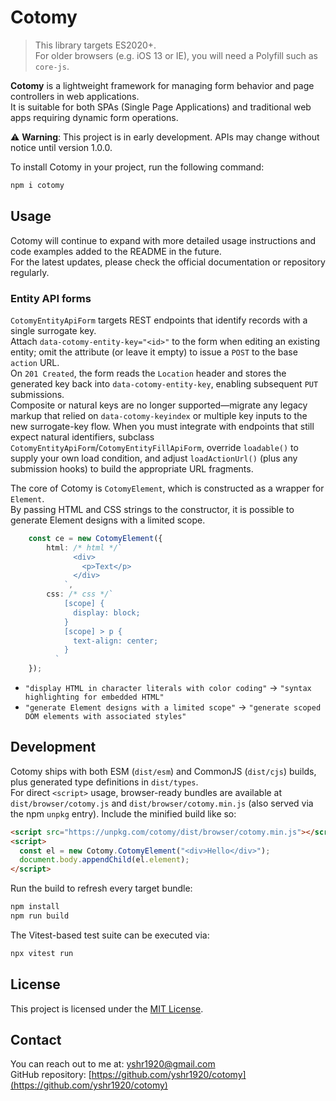 # Cotomy

> This library targets ES2020+.  
> For older browsers (e.g. iOS 13 or IE), you will need a Polyfill such as `core-js`.

**Cotomy** is a lightweight framework for managing form behavior and page controllers in web applications.  
It is suitable for both SPAs (Single Page Applications) and traditional web apps requiring dynamic form operations.

⚠️ **Warning**: This project is in early development. APIs may change without notice until version 1.0.0.


To install Cotomy in your project, run the following command:

```bash
npm i cotomy
```

## Usage

Cotomy will continue to expand with more detailed usage instructions and code examples added to the README in the future.  
For the latest updates, please check the official documentation or repository regularly.

### Entity API forms

`CotomyEntityApiForm` targets REST endpoints that identify records with a single surrogate key.  
Attach `data-cotomy-entity-key="<id>"` to the form when editing an existing entity; omit the attribute (or leave it empty) to issue a `POST` to the base `action` URL.  
On `201 Created`, the form reads the `Location` header and stores the generated key back into `data-cotomy-entity-key`, enabling subsequent `PUT` submissions.  
Composite or natural keys are no longer supported—migrate any legacy markup that relied on `data-cotomy-keyindex` or multiple key inputs to the new surrogate-key flow.
When you must integrate with endpoints that still expect natural identifiers, subclass `CotomyEntityApiForm`/`CotomyEntityFillApiForm`, override `loadable()` to supply your own load condition, and adjust `loadActionUrl()` (plus any submission hooks) to build the appropriate URL fragments.

The core of Cotomy is `CotomyElement`, which is constructed as a wrapper for `Element`.  
By passing HTML and CSS strings to the constructor, it is possible to generate Element designs with a limited scope.

```typescript
    const ce = new CotomyElement({
        html: /* html */`
              <div>
                <p>Text</p>
              </div>
            `,
        css: /* css */`
            [scope] {
              display: block;
            }
            [scope] > p {
              text-align: center;
            }
          `
    });
```

- `"display HTML in character literals with color coding"` → `"syntax highlighting for embedded HTML"`
- `"generate Element designs with a limited scope"` → `"generate scoped DOM elements with associated styles"`

## Development

Cotomy ships with both ESM (`dist/esm`) and CommonJS (`dist/cjs`) builds, plus generated type definitions in `dist/types`.  
For direct `<script>` usage, browser-ready bundles are available at `dist/browser/cotomy.js` and `dist/browser/cotomy.min.js` (also served via the npm `unpkg` entry).
Include the minified build like so:

```html
<script src="https://unpkg.com/cotomy/dist/browser/cotomy.min.js"></script>
<script>
  const el = new Cotomy.CotomyElement("<div>Hello</div>");
  document.body.appendChild(el.element);
</script>
```

Run the build to refresh every target bundle:

```bash
npm install
npm run build
```

The Vitest-based test suite can be executed via:

```bash
npx vitest run
```

## License

This project is licensed under the [MIT License](LICENSE).

## Contact

You can reach out to me at: [yshr1920@gmail.com](mailto:yshr1920@gmail.com)  
GitHub repository: [https://github.com/yshr1920/cotomy](https://github.com/yshr1920/cotomy)
